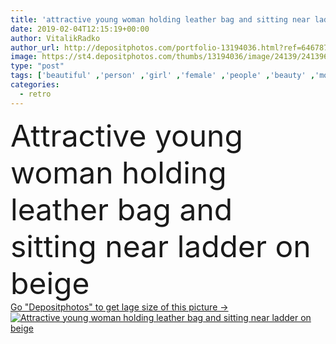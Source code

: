 ```yaml
---
title: 'attractive young woman holding leather bag and sitting near ladder on beige'
date: 2019-02-04T12:15:19+00:00
author: VitalikRadko
author_url: http://depositphotos.com/portfolio-13194036.html?ref=64678756
image: https://st4.depositphotos.com/thumbs/13194036/image/24139/241396742/api_thumb_450.jpg?forcejpeg=true
type: "post"
tags: ['beautiful' ,'person' ,'girl' ,'female' ,'people' ,'beauty' ,'model' ,'caucasian' ,'brown' ,'wooden' ,'style' ,'retro' ,'vintage' ,'fashion' ,'beige' ,'stylish' ,'woman' ,'trendy' ,'vogue' ,'attractive' ,'ladder' ,'fashionable' ,'modeling' ,'styling' ,'Studio Shot' ,'young adult' ,'Fashion Shoot' ,'leather bag' ]
categories: 
  - retro
---
```

<div aling="center">
            <font size="60"> Attractive young woman holding leather bag and sitting near ladder on beige</font>   
</div>
<div>
    <a href='https://depositphotos.com/241396742/stock-photo-attractive-young-woman-holding-leather.html?ref=64678756' target=_blank > Go "Depositphotos" to get lage size of this picture ->
        <img href='https://depositphotos.com/241396742/stock-photo-attractive-young-woman-holding-leather.html?ref=64678756' src='https://st4.depositphotos.com/13194036/24139/i/950/depositphotos_241396742-stock-photo-attractive-young-woman-holding-leather.jpg?forcejpeg=true' alt='Attractive young woman holding leather bag and sitting near ladder on beige' >
    </a>
</div>
